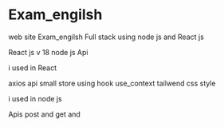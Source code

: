 # Exam_engilsh

web site Exam_engilsh Full stack using node js and React js 


React js v 18
node js Api 

 i used  in React
 
 axios api 
 small store using hook use_context 
 tailwend css style 
 
 i used in node js 
 
 Apis 
 post and get and 
 
 
  
